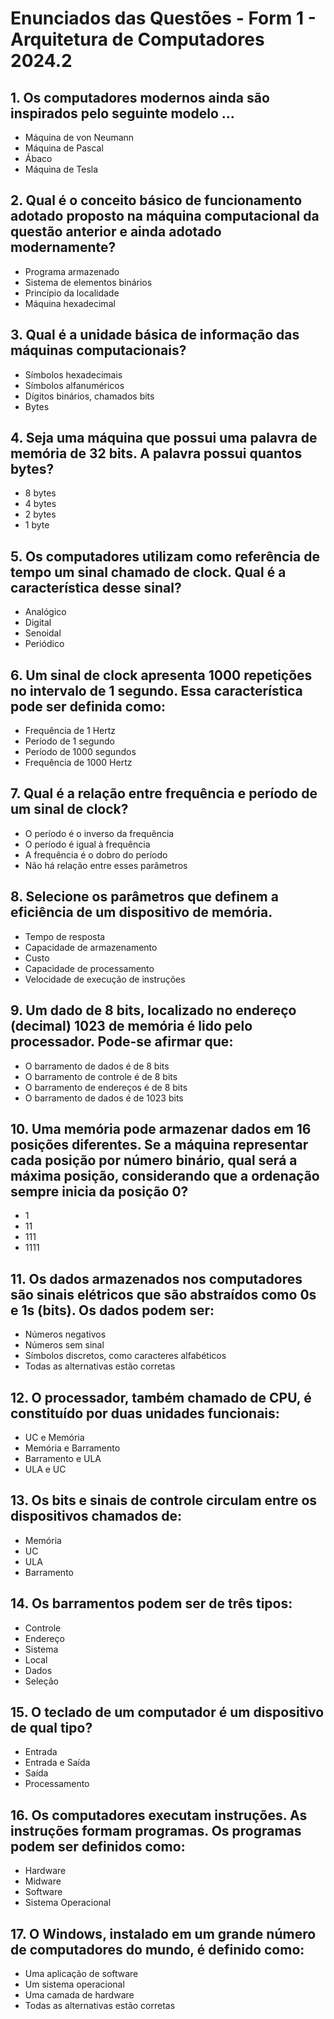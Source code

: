 # Enunciados das Questões - Form 1 - Arquitetura de Computadores 2024.2

## 1. Os computadores modernos ainda são inspirados pelo seguinte modelo ...

- Máquina de von Neumann
- Máquina de Pascal
- Ábaco
- Máquina de Tesla

## 2. Qual é o conceito básico de funcionamento adotado proposto na máquina computacional da questão anterior e ainda adotado modernamente? 

- Programa armazenado
- Sistema de elementos binários
- Princípio da localidade
- Máquina hexadecimal

## 3. Qual é a unidade básica de informação das máquinas computacionais?

- Símbolos hexadecimais
- Símbolos alfanuméricos
- Dígitos binários, chamados bits
- Bytes

## 4. Seja uma máquina que possui uma palavra de memória de 32 bits. A palavra possui quantos bytes?

- 8 bytes
- 4 bytes
- 2 bytes
- 1 byte

## 5. Os computadores utilizam como referência de tempo um sinal chamado de clock. Qual é a característica desse sinal?

- Analógico
- Digital
- Senoidal
- Periódico

## 6. Um sinal de clock apresenta 1000 repetições no intervalo de 1 segundo. Essa característica pode ser definida como:

- Frequência de 1 Hertz
- Período de 1 segundo
- Período de 1000 segundos
- Frequência de 1000 Hertz

## 7. Qual é a relação entre frequência e período de um sinal de clock?

- O período é o inverso da frequência
- O período é igual à frequência
- A frequência é o dobro do período
- Não há relação entre esses parâmetros

## 8. Selecione os parâmetros que definem a eficiência de um dispositivo de memória.

- Tempo de resposta
- Capacidade de armazenamento
- Custo
- Capacidade de processamento
- Velocidade de execução de instruções

## 9. Um dado de 8 bits, localizado no endereço (decimal) 1023 de memória é lido pelo processador. Pode-se afirmar que:

- O barramento de dados é de 8 bits
- O barramento de controle é de 8 bits
- O barramento de endereços é de 8 bits
- O barramento de dados é de 1023 bits

## 10. Uma memória pode armazenar dados em 16 posições diferentes. Se a máquina representar cada posição por número binário, qual será a máxima posição, considerando que a ordenação sempre inicia da posição 0?

- 1
- 11
- 111
- 1111

## 11. Os dados armazenados nos computadores são sinais elétricos que são abstraídos como 0s e 1s (bits). Os dados podem ser: 

- Números negativos
- Números sem sinal
- Símbolos discretos, como caracteres alfabéticos
- Todas as alternativas estão corretas

## 12. O processador, também chamado de CPU, é constituído por duas unidades funcionais:

- UC e Memória
- Memória e Barramento
- Barramento e ULA
- ULA e UC

## 13. Os bits e sinais de controle circulam entre os dispositivos chamados de:

- Memória
- UC
- ULA
- Barramento

## 14. Os barramentos podem ser de três tipos:

- Controle
- Endereço
- Sistema
- Local
- Dados
- Seleção

## 15. O teclado de um computador é um dispositivo de qual tipo?

- Entrada
- Entrada e Saída
- Saída
- Processamento

## 16. Os computadores executam instruções. As instruções formam programas. Os programas podem ser definidos como:

- Hardware
- Midware
- Software
- Sistema Operacional

## 17. O Windows, instalado em um grande número de computadores do mundo, é definido como:

- Uma aplicação de software
- Um sistema operacional
- Uma camada de hardware
- Todas as alternativas estão corretas
